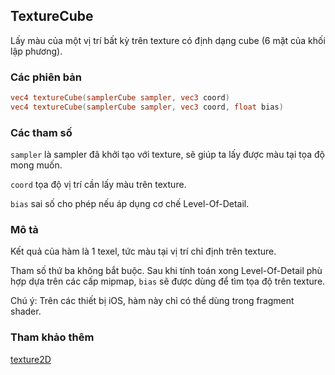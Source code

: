 ## TextureCube
Lấy màu của một vị trí bất kỳ trên texture có định dạng cube (6 mặt của khối lập phương).

### Các phiên bản
```glsl
vec4 textureCube(samplerCube sampler, vec3 coord)  
vec4 textureCube(samplerCube sampler, vec3 coord, float bias)
```

### Các tham số
```sampler``` là sampler đã khởi tạo với texture, sẽ giúp ta lấy được màu tại tọa độ mong muốn.

```coord``` tọa độ vị trí cần lấy màu trên texture.

```bias``` sai số cho phép nếu áp dụng cơ chế Level-Of-Detail.

### Mô tả
Kết quả của hàm là 1 texel, tức màu tại vị trí chỉ định trên texture. 

Tham số thứ ba không bắt buộc. Sau khi tính toán xong Level-Of-Detail phù hợp dựa trên các cấp mipmap, ```bias``` sẽ được dùng để tìm tọa độ trên texture.

Chú ý: Trên các thiết bị iOS, hàm này chỉ có thể dùng trong fragment shader.

### Tham khảo thêm
[texture2D](/glossary/?lan=vi&search=texture2D)
